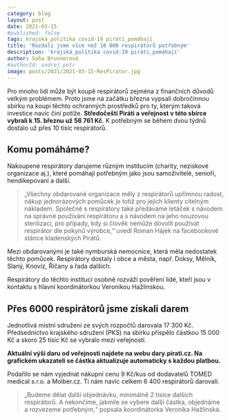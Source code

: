 ```yaml
---
category: blog
layout: post
date: 2021-03-15
#published: false
tags: krajská_politika covid-19 piráti_pomáhají
title: 'Rozdali jsme více než 10 000 respirátorů potřebným'
description: 'krajská_politika covid-19 piráti_pomáhají'
author: Soňa Brunnerová 
#authorId: ondrej.petr
image: posts/2021/2021-03-15-ResPirator.jpg
---
```


Pro mnoho lidí může být koupě respirátorů zejména z finančních důvodů velkým problémem. Proto jsme na začátku března vypsali dobročinnou sbírku na koupi těchto ochranných prostředků pro ty, kterým taková investice navíc činí potíže. **Středočeští Piráti a veřejnost v této sbírce vybrali k 15. březnu už 56 761 Kč**. K potřebným se během dvou týdnů dostalo už přes 10 tisíc respirátorů.

## Komu pomáháme?

Nakoupené respirátory darujeme různým institucím (charity, neziskové organizace aj.), které pomáhají potřebným jako jsou samoživitelé, senioři, hendikepovaní a další.

> „Všechny obdarované organizace měly z respirátorů upřímnou radost, nákup jednorázových pomůcek je totiž pro jejich klienty citelným nákladem. Společně s respirátory také předáváme letáček s návodem na správné používání respirátoru a s návodem na jeho nouzovou sterilizaci, pro případy, kdy si člověk nemůže dovolit používat respirátor dle pokynů výrobce,“ uvedl Roman Hájek na facebookové stánce kladenských Pirátů.
> 
Mezi obdarovanými je také nymburská nemocnice, která měla nedostatek těchto pomůcek. Respirátory dostaly i obce a města, např. Doksy, Mělník, Slaný, Knovíz, Říčany a řada dalších.

Respirátory do těchto institucí osobně rozváží pověření lidé, kteří jsou v kontaktu s hlavní koordinátorkou Veronikou Hažlinskou.


## Přes 6000 respirátorů jsme získali darem

Jednotlivá místní sdružení ze svých rozpočtů darovala 17 300 Kč. Předsednictvo krajského sdružení (PKS) na sbírku přispělo částkou 15 000 Kč a skoro 25 tisíc Kč se vybralo mezi veřejností. 

**Aktuální výši daru od veřejnosti najdete na webu dary.pirati.cz. Na grafickém ukazateli se částka aktualizuje automaticky s každou platbou.**

Podařilo se nám vyjednat nákupní cenu 9 Kč/kus od dodavatelů TOMED medical s.r.o. a Molber.cz. Ti nám navíc celkem 6 400 respirátorů darovali.

> „Budeme dělat další objednávku, minimálně 2 tisíce dalších respirátorů. A nekončíme, jakmile se vybere další částka, objednáme a rozvezeme potřebným,“ popsala koordinátorka Veronika Hažlinská.
